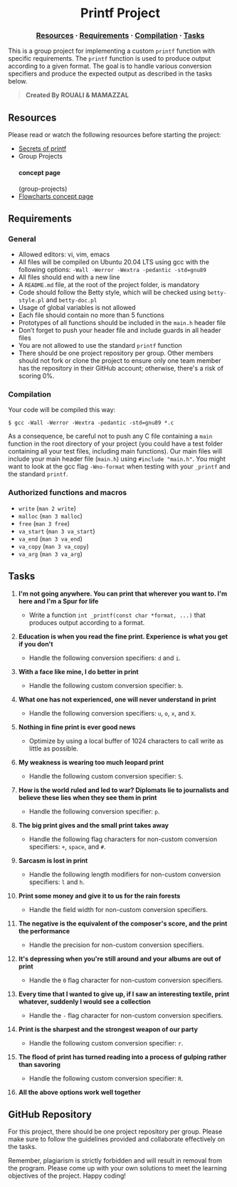 <h1 align="center">
	Printf Project 
</h1>
<h3 align="center">
	<a href="#resources">Resources</a>
	<span> · </span>
	<a href="#requirements">Requirements</a>
	<span> · </span>
	<a href="#compilation">Compilation</a>
	<span> · </span>
	<a href="#tasks">Tasks</a>
</h3>

This is a group project for implementing a custom `printf` function with specific requirements. The `printf` function is used to produce output according to a given format. The goal is to handle various conversion specifiers and produce the expected output as described in the tasks below.

>**Created By ROUALI & MAMAZZAL**

## Resources
Please read or watch the following resources before starting the project:

- [Secrets of printf](https://www.academia.edu/10297206/Secrets_of_printf)
- Group Projects <h4>concept page</h4>(group-projects)
- [Flowcharts concept page](flowcharts)

## Requirements

### General
- Allowed editors: vi, vim, emacs
- All files will be compiled on Ubuntu 20.04 LTS using gcc with the following options: `-Wall -Werror -Wextra -pedantic -std=gnu89`
- All files should end with a new line
- A `README.md` file, at the root of the project folder, is mandatory
- Code should follow the Betty style, which will be checked using `betty-style.pl` and `betty-doc.pl`
- Usage of global variables is not allowed
- Each file should contain no more than 5 functions
- Prototypes of all functions should be included in the `main.h` header file
- Don’t forget to push your header file and include guards in all header files
- You are not allowed to use the standard `printf` function
- There should be one project repository per group. Other members should not fork or clone the project to ensure only one team member has the repository in their GitHub account; otherwise, there's a risk of scoring 0%.

### Compilation
Your code will be compiled this way:

```shell
$ gcc -Wall -Werror -Wextra -pedantic -std=gnu89 *.c
```

As a consequence, be careful not to push any C file containing a `main` function in the root directory of your project (you could have a test folder containing all your test files, including main functions). Our main files will include your main header file (`main.h`) using `#include "main.h"`. You might want to look at the gcc flag `-Wno-format` when testing with your `_printf` and the standard `printf`.

### Authorized functions and macros
- `write` (`man 2 write`)
- `malloc` (`man 3 malloc`)
- `free` (`man 3 free`)
- `va_start` (`man 3 va_start`)
- `va_end` (`man 3 va_end`)
- `va_copy` (`man 3 va_copy`)
- `va_arg` (`man 3 va_arg`)

## Tasks

1. **I'm not going anywhere. You can print that wherever you want to. I'm here and I'm a Spur for life**
   - Write a function `int _printf(const char *format, ...)` that produces output according to a format.

2. **Education is when you read the fine print. Experience is what you get if you don't**
   - Handle the following conversion specifiers: `d` and `i`.

3. **With a face like mine, I do better in print**
   - Handle the following custom conversion specifier: `b`.

4. **What one has not experienced, one will never understand in print**
   - Handle the following conversion specifiers: `u`, `o`, `x`, and `X`.

5. **Nothing in fine print is ever good news**
   - Optimize by using a local buffer of 1024 characters to call write as little as possible.

6. **My weakness is wearing too much leopard print**
   - Handle the following custom conversion specifier: `S`.

7. **How is the world ruled and led to war? Diplomats lie to journalists and believe these lies when they see them in print**
   - Handle the following conversion specifier: `p`.

8. **The big print gives and the small print takes away**
   - Handle the following flag characters for non-custom conversion specifiers: `+`, `space`, and `#`.

9. **Sarcasm is lost in print**
   - Handle the following length modifiers for non-custom conversion specifiers: `l` and `h`.

10. **Print some money and give it to us for the rain forests**
    - Handle the field width for non-custom conversion specifiers.

11. **The negative is the equivalent of the composer's score, and the print the performance**
    - Handle the precision for non-custom conversion specifiers.

12. **It's depressing when you're still around and your albums are out of print**
    - Handle the `0` flag character for non-custom conversion specifiers.

13. **Every time that I wanted to give up, if I saw an interesting textile, print whatever, suddenly I would see a collection**
    - Handle the `-` flag character for non-custom conversion specifiers.

14. **Print is the sharpest and the strongest weapon of our party**
    - Handle the following custom conversion specifier: `r`.

15. **The flood of print has turned reading into a process of gulping rather than savoring**
    - Handle the following custom conversion specifier: `R`.

16. **All the above options work well together**

## GitHub Repository
For this project, there should be one project repository per group. Please make sure to follow the guidelines provided and collaborate effectively on the tasks.

Remember, plagiarism is strictly forbidden and will result in removal from the program. Please come up with your own solutions to meet the learning objectives of the project. Happy coding!
